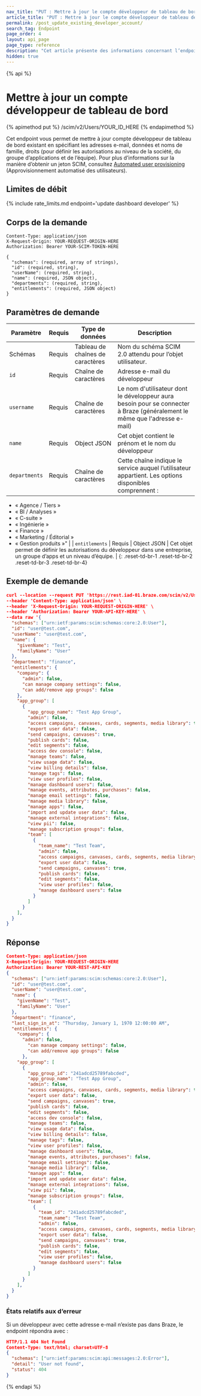 ```yaml
---
nav_title: "PUT : Mettre à jour le compte développeur de tableau de bord"
article_title: "PUT : Mettre à jour le compte développeur de tableau de bord"
permalink: /post_update_existing_developer_account/
search_tag: Endpoint
page_order: 4
layout: api_page
page_type: reference
description: "Cet article présente des informations concernant l’endpoint Mettre à jour le compte développeur du tableau de bord existant."
hidden: true
---
```


{% api %}
# Mettre à jour un compte développeur de tableau de bord
{% apimethod put %}
/scim/v2/Users/YOUR_ID_HERE
{% endapimethod %}

Cet endpoint vous permet de mettre à jour compte développeur de tableau de bord existant en spécifiant les adresses e-mail, données et noms de famille, droits (pour définir les autorisations au niveau de la société, du groupe d’applications et de l’équipe). Pour plus d’informations sur la manière d’obtenir un jeton SCIM, consultez [Automated user provisioning]({{site.baseurl}}/scim/automated_user_provisioning/) (Approvisionnement automatisé des utilisateurs).

## Limites de débit

{% include rate_limits.md endpoint='update dashboard developer' %}

## Corps de la demande
```
Content-Type: application/json
X-Request-Origin: YOUR-REQUEST-ORIGIN-HERE
Authorization: Bearer YOUR-SCIM-TOKEN-HERE
```
```
{
  "schemas": (required, array of strings),
  "id": (required, string),
  "userName": (required, string),
  "name": (required, JSON object),
  "departments": (required, string),
  "entitlements": (required, JSON object)
}
```

## Paramètres de demande

| Paramètre | Requis | Type de données | Description |
| --------- | -------- | --------- | ----------- |
| Schémas | Requis | Tableau de chaînes de caractères | Nom du schéma SCIM 2.0 attendu pour l’objet utilisateur. |
| `id` | Requis | Chaîne de caractères | Adresse e-mail du développeur |
| `username` | Requis | Chaîne de caractères | Le nom d'utilisateur dont le développeur aura besoin pour se connecter à Braze (généralement le même que l'adresse e-mail) |
| `name` | Requis | Object JSON | Cet objet contient le prénom et le nom du développeur |
| `departments` | Requis | Chaîne de caractères | Cette chaîne indique le service auquel l’utilisateur appartient. Les options disponibles comprennent :<br>
- « Agence / Tiers »<br>
- « BI / Analyses »<br>
- « C-suite »<br>
- « Ingénierie »<br>
- « Finance »<br>
- « Marketing / Éditorial »<br>
- « Gestion produits »" |
| `entitlements` | Requis | Object JSON | Cet objet permet de définir les autorisations du développeur dans une entreprise, un groupe d’apps et un niveau d’équipe. |
{: .reset-td-br-1 .reset-td-br-2 .reset-td-br-3  .reset-td-br-4}

## Exemple de demande
```json
curl --location --request PUT 'https://rest.iad-01.braze.com/scim/v2/Users/user@test.com' \
--header 'Content-Type: application/json' \
--header 'X-Request-Origin: YOUR-REQUEST-ORIGIN-HERE' \
--header 'Authorization: Bearer YOUR-API-KEY-HERE' \
--data raw '{
  "schemas": ["urn:ietf:params:scim:schemas:core:2.0:User"],
  "id": "user@test.com",
  "userName": "user@test.com",
  "name": {
    "givenName": "Test",
    "familyName": "User"
  },
  "department": "finance",
  "entitlements": {
    "company": {
      "admin": false,
      "can manage company settings": false,
      "can add/remove app groups": false
    },
    "app_group": [
      {
        "app_group_name": "Test App Group",
        "admin": false,
        "access campaigns, canvases, cards, segments, media library": true,
        "export user data": false,
        "send campaigns, canvases": true,
        "publish cards": false,
        "edit segments": false,
        "access dev console": false,
        "manage teams": false,
        "view usage data": false,
        "view billing details": false,
        "manage tags": false,
        "view user profiles": false,
        "manage dashboard users": false,
        "manage events, attributes, purchases": false,
        "manage email settings": false,
        "manage media library": false,
        "manage apps": false,
        "import and update user data": false,
        "manage external integrations": false,
        "view pii": false,
        "manage subscription groups": false,
        "team": [
          {
            "team_name": "Test Team",
            "admin": false,
            "access campaigns, canvases, cards, segments, media library": true,
            "export user data": false,
            "send campaigns, canvases": true,
            "publish cards": false,
            "edit segments": false,
            "view user profiles": false,
            "manage dashboard users": false   
          } 
        ]
      } 
    ],
  }
}
```

## Réponse
```json
Content-Type: application/json
X-Request-Origin: YOUR-REQUEST-ORIGIN-HERE
Authorization: Bearer YOUR-REST-API-KEY
{
  "schemas": ["urn:ietf:params:scim:schemas:core:2.0:User"],
  "id": "user@test.com",
  "userName": "user@test.com",
  "name": {
    "givenName": "Test",
    "familyName": "User"
  },
  "department": "finance",
  "last_sign_in_at": "Thursday, January 1, 1970 12:00:00 AM",
  "entitlements": {
    "company": {
      "admin": false,
        "can manage company settings": false,
        "can add/remove app groups": false
      },
    "app_group": [
      {
        "app_group_id": "241adcd25789fabcded",
        "app_group_name": "Test App Group",
        "admin": false,
        "access campaigns, canvases, cards, segments, media library": true,
        "export user data": false,
        "send campaigns, canvases": true,
        "publish cards": false,
        "edit segments": false,
        "access dev console": false,
        "manage teams": false,
        "view usage data": false,
        "view billing details": false,
        "manage tags": false,
        "view user profiles": false,
        "manage dashboard users": false,
        "manage events, attributes, purchases": false,
        "manage email settings": false,
        "manage media library": false,
        "manage apps": false,
        "import and update user data": false,
        "manage external integrations": false,
        "view pii": false,
        "manage subscription groups": false,
        "team": [
          {
            "team_id": "241adcd25789fabcded",
            "team_name": "Test Team",
            "admin": false,
            "access campaigns, canvases, cards, segments, media library": true,
            "export user data": false,
            "send campaigns, canvases": true,
            "publish cards": false,
            "edit segments": false,
            "view user profiles": false,
            "manage dashboard users": false   
          } 
        ]
      } 
    ],
  }
}
```

### États relatifs aux d’erreur
Si un développeur avec cette adresse e-mail n’existe pas dans Braze, le endpoint répondra avec :
```json
HTTP/1.1 404 Not Found
Content-Type: text/html; charset=UTF-8
{
  "schemas": ["urn:ietf:params:scim:api:messages:2.0:Error"],
  "detail": "User not found",
  "status": 404
}
```

{% endapi %}

